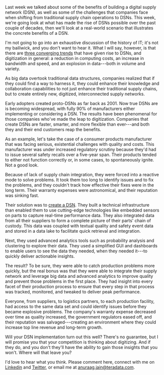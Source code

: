Last week we talked about some of the benefits of building a digital
supply network (DSN), as well as some of the challenges that companies
face when shifting from traditional supply chain operations to DSNs.
This week, we're going look at what has made the rise of DSNs possible
over the past couple of decades, then we'll look at a real-world
scenario that illustrates the concrete benefits of a DSN.

I'm not going to go into an exhaustive discussion of the history of IT;
it's not my bailiwick, and you don't want to hear it. What I will say,
however, is that there are [three converging
trends](http://www.visualcapitalist.com/visualizing-trillion-fold-increase-computing-power/)
that have given rise to DSNs, and digitization in general: a reduction
in computing costs, an increase in bandwidth and speed, and an explosion
in data---both in volume and variety.

As big data overtook traditional data structures, companies realized
that if they could find a way to harness it, they could enhance their
knowledge and collaboration capabilities to not just enhance their
traditional supply chains, but to create entirely new, digitized,
interconnected supply networks.

Early adopters created proto-DSNs as far back as 2001. Now true DSNs are
is becoming widespread, with fully 90% of manufacturers either
implementing or considering a DSN. The results have been phenomenal for
those companies who've made the leap to digitization. Companies that
create DSNs are faster, smarter, and more flexible than ever---and both
they and their end customers reap the benefits.

As an example, let's take the case of a consumer products manufacturer
that was facing serious, existential challenges with quality and costs.
This manufacturer was under increased regulatory scrutiny because they'd
had to issue several safety recalls over a five-year span. Their
products tended to either not function correctly or, in some cases, to
spontaneously ignite. Not a good look.

Because of lack of supply chain integration, they were forced into a
reactive mode to solve problems. It took them too long to identify
issues and to fix the problems, and they couldn't track how effective
their fixes were in the long term. Their warranty expenses were
astronomical, and their reputation was sinking fast.

Their solution was to [create a
DSN](http://apps.teradata.com/tdmo/v08n03/Features/CoverStory/SupplyChain.aspx).
They built a technical infrastructure than enabled them to use
cutting-edge technologies like embedded sensors on parts to capture
real-time performance data. They also integrated data from all their
suppliers to form a complete picture of their parts' chain of custody.
This data was coupled with textual quality and safety event data and
stored in a data lake to facilitate quick retrieval and integration.

Next, they used advanced analytics tools such as probability analysis
and clustering to explore their data. They used a simplified GUI and
dashboards to enable users to see the data they needed, when they needed
it---to quickly deliver actionable insights.

The result? To be sure, they were able to catch production problems more
quickly, but the real bonus was that they were able to integrate their
supply network and leverage big data and advanced analytics to improve
quality and prevent those problems in the first place. They had insight
into every facet of their production process to ensure that every step
in that process was tracked, monitored, and tweaked to deliver peak
performance.

Everyone, from suppliers, to logistics partners, to each production
facility, had access to the same data set and could identify issues
before they became explosive problems. The company's warranty expense
decreased over time as quality increased, the government regulators
eased off, and their reputation was salvaged---creating an environment
where they could increase top line revenue and long-term growth.

Will your DSN implementation turn out this well? There's no guarantee,
but I will promise you that your competition is thinking about
digitizing. And if they do, and you don't they'll have the ability to
gain those insights that you won't. Where will that leave you?

I'd love to hear what you think. Please comment here, connect with me on
[Linkedin](https://www.linkedin.com/in/anujain/) and
[Twitter](https://twitter.com/dinojain), or email me at
<anuraag.jain@teradata.com>.
